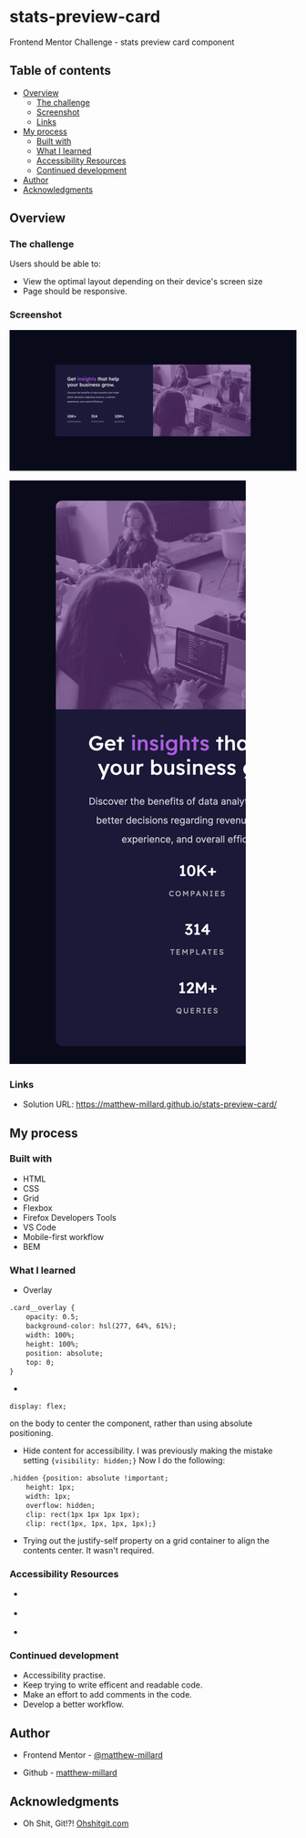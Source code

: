 # stats-preview-card
Frontend Mentor Challenge - stats preview card component

## Table of contents

- [Overview](#overview)
  - [The challenge](#the-challenge)
  - [Screenshot](#screenshot)
  - [Links](#links)
- [My process](#my-process)
  - [Built with](#built-with)
  - [What I learned](#what-i-learned)
  - [Accessibility Resources](#accessibility-resources )
  - [Continued development](#continued-development)
- [Author](#author)
- [Acknowledgments](#acknowledgments)

## Overview

### The challenge

Users should be able to:

- View the optimal layout depending on their device's screen size
- Page should be responsive.

### Screenshot

![Stats preview card](/Screenshots/Desktop-Screenshot-Stats-Preview-Card.png)

![Stats preview card](/Screenshots/Mobile-Screenshot-Stats-Preview-Card.png.png)

### Links

- Solution URL: https://matthew-millard.github.io/stats-preview-card/

## My process

### Built with

- HTML
- CSS
- Grid
- Flexbox
- Firefox Developers Tools
- VS Code
- Mobile-first workflow
- BEM

### What I learned

- Overlay 

``` 
.card__overlay {
    opacity: 0.5;
    background-color: hsl(277, 64%, 61%);
    width: 100%;
    height: 100%;
    position: absolute;
    top: 0;    
}

```
- 
``` 
display: flex; 
``` 
on the body to center the component, rather than using absolute positioning. 

- Hide content for accessibility. I was previously making the mistake setting `{visibility: hidden;}` Now I do the following:
``` 
.hidden {position: absolute !important;
    height: 1px;
    width: 1px;
    overflow: hidden;
    clip: rect(1px 1px 1px 1px);
    clip: rect(1px, 1px, 1px, 1px);}
```

- Trying out the justify-self property on a grid container to align the contents center. It wasn't required.


### Accessibility Resources 

- [](https://www.a11yproject.com/posts/how-to-hide-content/)

- [](https://snook.ca/archives/html_and_css/hiding-content-for-accessibility)

- [](https://developer.chrome.com/blog/full-accessibility-tree/)

### Continued development

- Accessibility practise.
- Keep trying to write efficent and readable code.
- Make an effort to add comments in the code.
- Develop a better workflow.

## Author

- Frontend Mentor - [@matthew-millard](https://www.frontendmentor.io/profile/matthew-millard)

- Github - [matthew-millard](https://github.com/matthew-millard)

## Acknowledgments

- Oh Shit, Git!?! [Ohshitgit.com](https://ohshitgit.com/)



